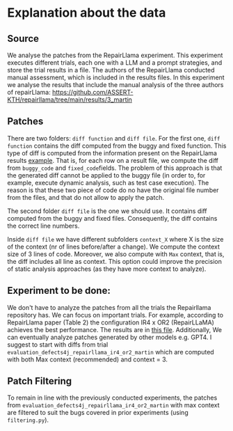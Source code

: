# Explanation about the data

## Source

We analyse the patches from the RepairLlama experiment.
This experiment executes different trials, each one with a LLM and a prompt strategies, and store the trial results in a file.
The authors of the RepairLlama conducted manual assessment, which is included in the results files.
In this experiment we analyse the results that include the manual analysis of the three authors of repairLlama: https://github.com/ASSERT-KTH/repairllama/tree/main/results/3_martin

## Patches

There are two folders: `diff function` and `diff file`.
For the first one, `diff function` contains the diff computed from the buggy and fixed function.
This type of diff is computed from the information present on the RepairLlama results [example](https://raw.githubusercontent.com/ASSERT-KTH/repairllama/refs/heads/main/results/3_martin/evaluation_defects4j_deepseek_base_martin.jsonl).
That is, for each row on a result file, we compute the diff from `buggy_code` and `fixed_code`fields.
The problem of this approach is that the generated diff cannot be applied to the buggy file (in order to, for example, execute dynamic analysis, such as test case execution).
The reason is that these two piece of code do no have the original file number from the files, and that do not allow to apply the patch.

The second folder `diff file` is the one we should use. It contains diff computed from the buggy and fixed files.
Consequently, the diff contains the correct line numbers.

Inside `diff file` we have different subfolders `context_X` where X is the size of the context (nr of lines before/after a change).
We compute the context size of 3 lines of code.
Moreover, we also compute with `Max` context, that is, the diff includes all line as context. This option could improve the precision of static analysis approaches (as they have more context to analyze).

## Experiment to be done:

We don't have to analyze the patches from all the trials the Repairllama repository has.
We can focus on important trials.
For example, according to RepairLlama paper (Table 2) the configuration IR4 x OR2 (RepairLLaMA) achieves the best performance. The results are in [this file](https://github.com/ASSERT-KTH/repairllama/blob/main/results/3_martin/evaluation_defects4j_repairllama_ir4_or2_martin.jsonl).
Additionally, We can eventually analyze patches generated by other models e.g. GPT4.
I suggest to start with diffs from trial `evaluation_defects4j_repairllama_ir4_or2_martin` which are computed with both Max context (recommended) and context = 3.

## Patch Filtering

To remain in line with the previously conducted experiments, the patches from `evaluation_defects4j_repairllama_ir4_or2_martin` with max context are filtered to suit the bugs covered in prior experiments (using `filtering.py`).

